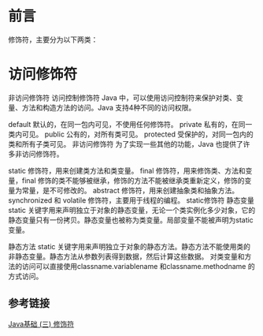 # 前言
修饰符，主要分为以下两类：

# 访问修饰符
非访问修饰符
访问控制修饰符
Java 中，可以使用访问控制符来保护对类、变量、方法和构造方法的访问。Java 支持4种不同的访问权限。

default 默认的，在同一包内可见，不使用任何修饰符。
private 私有的，在同一类内可见。
public 公有的，对所有类可见。
protected 受保护的，对同一包内的类和所有子类可见。
非访问修饰符
为了实现一些其他的功能，Java 也提供了许多非访问修饰符。

static 修饰符，用来创建类方法和类变量。
final 修饰符，用来修饰类、方法和变量，final 修饰的类不能够被继承，修饰的方法不能被继承类重新定义，修饰的变量为常量，是不可修改的。
abstract 修饰符，用来创建抽象类和抽象方法。
synchronized 和 volatile 修饰符，主要用于线程的编程。
static修饰符
静态变量
static 关键字用来声明独立于对象的静态变量，无论一个类实例化多少对象，它的静态变量只有一份拷贝。静态变量也被称为类变量。局部变量不能被声明为static变量。

静态方法
static 关键字用来声明独立于对象的静态方法。静态方法不能使用类的非静态变量。静态方法从参数列表得到数据，然后计算这些数据。
对类变量和方法的访问可以直接使用​classname.variablename​ 和 ​classname.methodname​ 的方式访问。

## 参考链接
[Java基础 (三) 修饰符](https://blog.csdn.net/weixin_43130747/article/details/128403983)